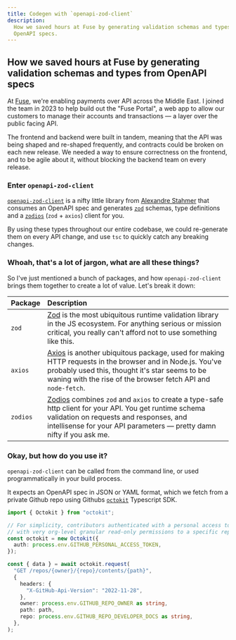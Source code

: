 ```yaml
---
title: Codegen with `openapi-zod-client`
description:
  How we saved hours at Fuse by generating validation schemas and types from
  OpenAPI specs.
---
```


## How we saved hours at Fuse by generating validation schemas and types from OpenAPI specs

At [Fuse](https://fuse.me), we're enabling payments over API across the Middle
East. I joined the team in 2023 to help build out the "Fuse Portal", a web app
to allow our customers to manage their accounts and transactions — a layer over
the public facing API.

The frontend and backend were built in tandem, meaning that the API was being
shaped and re-shaped frequently, and contracts could be broken on each new
release. We needed a way to ensure correctness on the frontend, and to be agile
about it, without blocking the backend team on every release.

### Enter `openapi-zod-client`

[`openapi-zod-client`](https://github.com/astahmer/openapi-zod-client) is a
nifty little library from [Alexandre Stahmer](https://github.com/astahmer) that
consumes an OpenAPI spec and generates
[`zod`](https://github.com/colinhacks/zod) schemas, type definitions and a
[`zodios`](https://github.com/ecyrbe/zodios) (`zod` + `axios`) client for you.

By using these types throughout our entire codebase, we could re-generate them
on every API change, and use `tsc` to quickly catch any breaking changes.

### Whoah, that's a lot of jargon, what are all these things?

So I've just mentioned a bunch of packages, and how `openapi-zod-client` brings
them together to create a lot of value. Let's break it down:

| Package  | Description                                                                                                                                                                                                                                                    |
| :------- | :------------------------------------------------------------------------------------------------------------------------------------------------------------------------------------------------------------------------------------------------------------- |
| `zod`    | [Zod](https://github.com/colinhacks/zod) is the most ubiquitous runtime validation library in the JS ecosystem. For anything serious or mission critical, you really can't afford not to use something like this.                                              |
| `axios`  | [Axios](https://github.com/axios/axios) is another ubiquitous package, used for making HTTP requests in the browser and in Node.js. You've probably used this, thought it's star seems to be waning with the rise of the browser fetch API and `node-fetch`.   |
| `zodios` | [Zodios](https://github.com/ecyrbe/zodios) combines `zod` and `axios` to create a type-safe http client for your API. You get runtime schema validation on requests and responses, and intellisense for your API parameters — pretty damn nifty if you ask me. |

### Okay, but how do you use it?

`openapi-zod-client` can be called from the command line, or used
programmatically in your build process.

It expects an OpenAPI spec in JSON or YAML format, which we fetch from a private
Github repo using Githubs [`octokit`](https://github.com/octokit) Typescript
SDK.

```ts
import { Octokit } from "octokit";

// For simplicity, contributors authenticated with a personal access token
// with very org-level granular read-only permissions to a specific repo.
const octokit = new Octokit({
  auth: process.env.GITHUB_PERSONAL_ACCESS_TOKEN,
});

const { data } = await octokit.request(
  "GET /repos/{owner}/{repo}/contents/{path}",
  {
    headers: {
      "X-GitHub-Api-Version": "2022-11-28",
    },
    owner: process.env.GITHUB_REPO_OWNER as string,
    path: path,
    repo: process.env.GITHUB_REPO_DEVELOPER_DOCS as string,
  },
);
```
